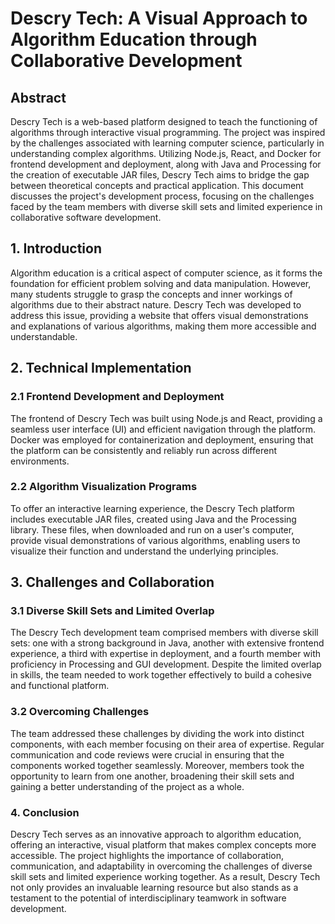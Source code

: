 # Descry Tech: A Visual Approach to Algorithm Education through Collaborative Development
## Abstract
Descry Tech is a web-based platform designed to teach the functioning of algorithms through interactive visual programming. The project was inspired by the challenges associated with learning computer science, particularly in understanding complex algorithms. Utilizing Node.js, React, and Docker for frontend development and deployment, along with Java and Processing for the creation of executable JAR files, Descry Tech aims to bridge the gap between theoretical concepts and practical application. This document discusses the project's development process, focusing on the challenges faced by the team members with diverse skill sets and limited experience in collaborative software development.

## 1. Introduction
Algorithm education is a critical aspect of computer science, as it forms the foundation for efficient problem solving and data manipulation. However, many students struggle to grasp the concepts and inner workings of algorithms due to their abstract nature. Descry Tech was developed to address this issue, providing a website that offers visual demonstrations and explanations of various algorithms, making them more accessible and understandable.

## 2. Technical Implementation
### 2.1 Frontend Development and Deployment
The frontend of Descry Tech was built using Node.js and React, providing a seamless user interface (UI) and efficient navigation through the platform. Docker was employed for containerization and deployment, ensuring that the platform can be consistently and reliably run across different environments.

### 2.2 Algorithm Visualization Programs
To offer an interactive learning experience, the Descry Tech platform includes executable JAR files, created using Java and the Processing library. These files, when downloaded and run on a user's computer, provide visual demonstrations of various algorithms, enabling users to visualize their function and understand the underlying principles.

## 3. Challenges and Collaboration
### 3.1 Diverse Skill Sets and Limited Overlap
The Descry Tech development team comprised members with diverse skill sets: one with a strong background in Java, another with extensive frontend experience, a third with expertise in deployment, and a fourth member with proficiency in Processing and GUI development. Despite the limited overlap in skills, the team needed to work together effectively to build a cohesive and functional platform.

### 3.2 Overcoming Challenges
The team addressed these challenges by dividing the work into distinct components, with each member focusing on their area of expertise. Regular communication and code reviews were crucial in ensuring that the components worked together seamlessly. Moreover, members took the opportunity to learn from one another, broadening their skill sets and gaining a better understanding of the project as a whole.

### 4. Conclusion
Descry Tech serves as an innovative approach to algorithm education, offering an interactive, visual platform that makes complex concepts more accessible. The project highlights the importance of collaboration, communication, and adaptability in overcoming the challenges of diverse skill sets and limited experience working together. As a result, Descry Tech not only provides an invaluable learning resource but also stands as a testament to the potential of interdisciplinary teamwork in software development.

